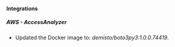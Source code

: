 #### Integrations
##### AWS - AccessAnalyzer
- Updated the Docker image to: *demisto/boto3py3:1.0.0.74419*.
